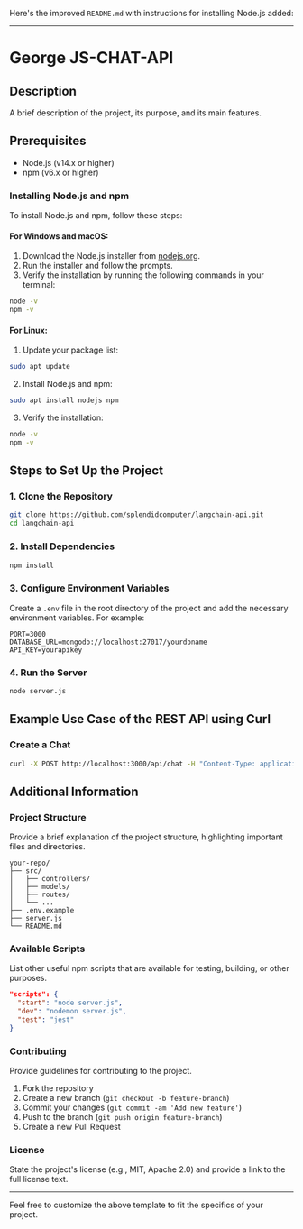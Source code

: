 Here's the improved `README.md` with instructions for installing Node.js added:

---

# George JS-CHAT-API

## Description

A brief description of the project, its purpose, and its main features.

## Prerequisites

- Node.js (v14.x or higher)
- npm (v6.x or higher)

### Installing Node.js and npm

To install Node.js and npm, follow these steps:

#### For Windows and macOS:

1. Download the Node.js installer from [nodejs.org](https://nodejs.org/).
2. Run the installer and follow the prompts.
3. Verify the installation by running the following commands in your terminal:

```bash
node -v
npm -v
```

#### For Linux:

1. Update your package list:

```bash
sudo apt update
```

2. Install Node.js and npm:

```bash
sudo apt install nodejs npm
```

3. Verify the installation:

```bash
node -v
npm -v
```

## Steps to Set Up the Project

### 1. Clone the Repository

```bash
git clone https://github.com/splendidcomputer/langchain-api.git
cd langchain-api
```

### 2. Install Dependencies

```bash
npm install
```

### 3. Configure Environment Variables

Create a `.env` file in the root directory of the project and add the necessary environment variables. For example:

```plaintext
PORT=3000
DATABASE_URL=mongodb://localhost:27017/yourdbname
API_KEY=yourapikey
```

### 4. Run the Server

```bash
node server.js
```

## Example Use Case of the REST API using Curl

### Create a Chat

```bash
curl -X POST http://localhost:3000/api/chat -H "Content-Type: application/json" -d '{"input": "What does Pascal Helbig do in Progwise?"}'
```

## Additional Information

### Project Structure

Provide a brief explanation of the project structure, highlighting important files and directories.

```plaintext
your-repo/
├── src/
│   ├── controllers/
│   ├── models/
│   ├── routes/
│   └── ...
├── .env.example
├── server.js
└── README.md
```

### Available Scripts

List other useful npm scripts that are available for testing, building, or other purposes.

```json
"scripts": {
  "start": "node server.js",
  "dev": "nodemon server.js",
  "test": "jest"
}
```

### Contributing

Provide guidelines for contributing to the project.

1. Fork the repository
2. Create a new branch (`git checkout -b feature-branch`)
3. Commit your changes (`git commit -am 'Add new feature'`)
4. Push to the branch (`git push origin feature-branch`)
5. Create a new Pull Request

### License

State the project's license (e.g., MIT, Apache 2.0) and provide a link to the full license text.

---

Feel free to customize the above template to fit the specifics of your project.
